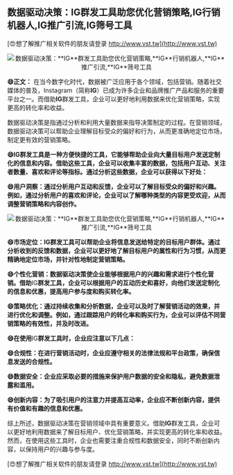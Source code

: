 ## **数据驱动决策：**IG**群发工具助您优化营销策略,**IG**行销机器人,**IG**推广引流,**IG**筛号工具**

[😍想了解推广相关软件的朋友请登录 http://www.vst.tw](http://www.vst.tw)

 <center><img src="https://vst.tw/MP4/tuiguang/png/8.png" alt="数据驱动决策：**IG**群发工具助您优化营销策略,**IG**行销机器人,**IG**推广引流,**IG**筛号工具"></center>

**😄正文：**
在当今数字化时代，数据被广泛应用于各个领域，包括营销。随着社交媒体的普及，Instagram（简称**IG**）已成为许多企业和品牌推广产品和服务的重要平台之一。而借助**IG**群发工具，企业可以更好地利用数据来优化营销策略，实现更高的转化率和收益。

数据驱动决策是指通过分析和利用大量数据来指导决策制定的过程。在营销领域，数据驱动决策可以帮助企业理解目标受众的偏好和行为，从而更准确地定位市场，制定更有效的营销策略。

**😄**IG**群发工具是一种方便快捷的工具，它能够帮助企业向大量目标用户发送定制化的信息和内容。借助这些工具，企业可以收集丰富的数据，包括用户互动、关注者数量、喜欢和评论等指标。通过分析这些数据，企业可以获得以下好处：**

**😄用户洞察：通过分析用户互动和反馈，企业可以了解目标受众的偏好和兴趣。例如，通过分析用户的喜欢和评论，企业可以了解哪种类型的内容更受欢迎，从而调整营销策略和内容创作。**

 <center><img src="https://vst.tw/MP4/tuiguang/png/2.png" alt="数据驱动决策：**IG**群发工具助您优化营销策略,**IG**行销机器人,**IG**推广引流,**IG**筛号工具"></center>

**😄市场定位：**IG**群发工具可以帮助企业将信息发送给特定的目标用户群体。通过分析收到的反馈和数据，企业可以更好地了解目标用户的属性和行为习惯，从而更精确地定位市场，并针对性地制定营销策略。**

**😄个性化营销：数据驱动决策使企业能够根据用户的兴趣和需求进行个性化营销。借助**IG**群发工具，企业可以根据用户的互动历史和喜好，向他们发送定制化的信息和优惠，提高用户参与度和购买转化率。**

**😄策略优化：通过持续收集和分析数据，企业可以及时了解营销活动的效果，并进行优化和调整。例如，通过跟踪用户的转化率和购买行为，企业可以评估不同营销策略的有效性，并及时改进。**

**😄在使用**IG**群发工具时，企业应注意以下几点：**

**😄合规性：在进行营销活动时，企业应遵守相关的法律法规和平台政策，确保信息发送的合规性。**

**😄数据安全：企业应采取必要的措施来保护用户数据的安全和隐私，避免数据泄露和滥用。**

**😄创新内容：为了吸引用户的注意力并提高互动率，企业应不断创新内容，提供有价值和有趣的信息和优惠。**

综上所述，数据驱动决策在营销领域中具有重要意义。借助**IG**群发工具，企业可以更好地利用数据来了解目标用户、优化营销策略，并实现更高的转化率和收益。然而，在使用这些工具时，企业也需要注重合规性和数据安全，同时不断创新内容，以保持用户的兴趣与参与度。

[😍想了解推广相关软件的朋友请登录 http://www.vst.tw](http://www.vst.tw)



